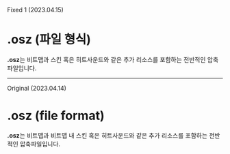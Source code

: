 Fixed 1 (2023.04.15)
# .osz (파일 형식)

**.osz**는 비트맵과 스킨 혹은 히트사운드와 같은 추가 리소스를 포함하는 전반적인 압축파일입니다.

------------------------------------------------------------------------------------------------------
Original (2023.04.14)
# .osz (file format)

**.osz**는 비트맵과 비트맵 내 스킨 혹은 히트사운드와 같은 추가 리소스를 포함하는 전반적인 압축파일입니다.
